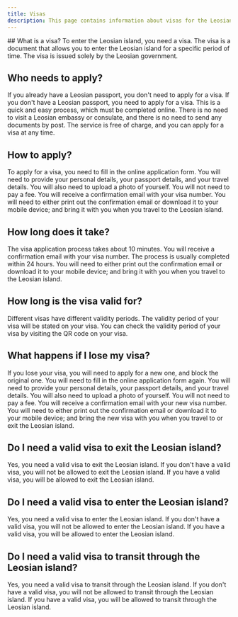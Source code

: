 ```yaml
---
title: Visas
description: This page contains information about visas for the Leosian island.
---
```

## What is a visa?
To enter the Leosian island, you need a visa. The visa is a document that allows you to enter the Leosian island for a specific period of time. The visa is issued solely by the Leosian government.

## Who needs to apply?
If you already have a Leosian passport, you don't need to apply for a visa. If you don't have a Leosian passport, you need to apply for a visa. This is a quick and easy process, which must be completed online. There is no need to visit a Leosian embassy or consulate, and there is no need to send any documents by post. The service is free of charge, and you can apply for a visa at any time.

## How to apply?
To apply for a visa, you need to fill in the online application form. You will need to provide your personal details, your passport details, and your travel details. You will also need to upload a photo of yourself. You will not need to pay a fee. You will receive a confirmation email with your visa number. You will need to either print out the confirmation email or download it to your mobile device; and bring it with you when you travel to the Leosian island.

## How long does it take?
The visa application process takes about 10 minutes. You will receive a confirmation email with your visa number. The process is usually completed within 24 hours. You will need to either print out the confirmation email or download it to your mobile device; and bring it with you when you travel to the Leosian island.

## How long is the visa valid for?
Different visas have different validity periods. The validity period of your visa will be stated on your visa. You can check the validity period of your visa by visiting the QR code on your visa.

## What happens if I lose my visa?
If you lose your visa, you will need to apply for a new one, and block the original one. You will need to fill in the online application form again. You will need to provide your personal details, your passport details, and your travel details. You will also need to upload a photo of yourself. You will not need to pay a fee. You will receive a confirmation email with your new visa number. You will need to either print out the confirmation email or download it to your mobile device; and bring the new visa with you when you travel to or exit the Leosian island.

## Do I need a valid visa to exit the Leosian island?
Yes, you need a valid visa to exit the Leosian island. If you don't have a valid visa, you will not be allowed to exit the Leosian island. If you have a valid visa, you will be allowed to exit the Leosian island.

## Do I need a valid visa to enter the Leosian island?
Yes, you need a valid visa to enter the Leosian island. If you don't have a valid visa, you will not be allowed to enter the Leosian island. If you have a valid visa, you will be allowed to enter the Leosian island.

## Do I need a valid visa to transit through the Leosian island?
Yes, you need a valid visa to transit through the Leosian island. If you don't have a valid visa, you will not be allowed to transit through the Leosian island. If you have a valid visa, you will be allowed to transit through the Leosian island.
